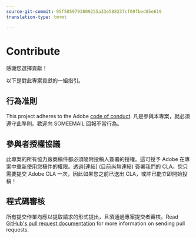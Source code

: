 ```yaml
---
source-git-commit: 95f5059793809255a33e588237cf09fbed85e619
translation-type: tm+mt

---
```

# Contribute

感謝您選擇貢獻！

以下是對此專案貢獻的一組指引。

## 行為准則

This project adheres to the Adobe [code of conduct](https://git.corp.adobe.com/OpenSourceAdvisoryBoard/starter-repo/blob/master/CODE_OF_CONDUCT.md). 凡是參與本專案，就必須遵守此準則。歡迎向 SOMEEMAIL 回報不當行為。

## 參與者授權協議

此專案的所有協力廠商稿件都必須隨附投稿人簽署的授權。這可授予 Adobe 在專案中重新使用您稿件的權限。透過[連結] (目前尚無連結) 簽署我們的 CLA。您只需要提交 Adobe CLA 一次，因此如果您之前已送出 CLA，或許已能立即開始投稿！

## 程式碼審核

所有提交作業均應以提取請求的形式提出，且須通過專案提交者審核。Read [GitHub&#39;s pull request documentation](https://help.github.com/articles/about-pull-requests/) for more information on sending pull requests.
